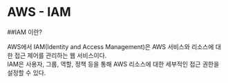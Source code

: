 <h1>AWS - IAM</h1>

##IAM 이란?
<p>AWS에서 IAM(Identity and Access Management)은 AWS 서비스와 리소스에 대한 접근 제어를 관리하는 웹 서비스이다. <br>
IAM은 사용자, 그룹, 역할, 정책 등을 통해 AWS 리소스에 대한 세부적인 접근 권한을 설정할 수 있다.</p>
